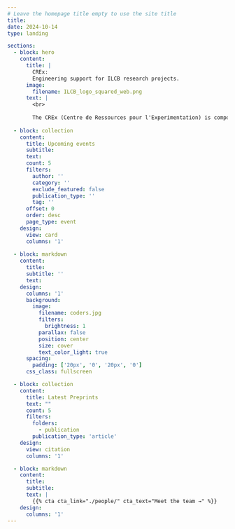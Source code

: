 ```yaml
---
# Leave the homepage title empty to use the site title
title:
date: 2024-10-14
type: landing

sections:
  - block: hero
    content:
      title: |
        CREx:
        Engineering support for ILCB research projects.
      image:
        filename: ILCB_logo_squared_web.png
      text: |
        <br>
        
        The CREx (Centre de Ressources pour l'Experimentation) is composed of a team of engineers specialized in data analysis and scientific computing. Within the perimeter they apply this expertise to support studies on language and communication. The acquisition, processing and analysis of neurophysiological, neuroimaging and behavioural data (fMRI, EEG, MEG and eye-tracking) forms the core of their work. 
  
  - block: collection
    content:
      title: Upcoming events
      subtitle:
      text:
      count: 5
      filters:
        author: ''
        category: ''
        exclude_featured: false
        publication_type: ''
        tag: ''
      offset: 0
      order: desc
      page_type: event
    design:
      view: card
      columns: '1'
  
  - block: markdown
    content:
      title:
      subtitle: ''
      text:
    design:
      columns: '1'
      background:
        image: 
          filename: coders.jpg
          filters:
            brightness: 1
          parallax: false
          position: center
          size: cover
          text_color_light: true
      spacing:
        padding: ['20px', '0', '20px', '0']
      css_class: fullscreen

  - block: collection
    content:
      title: Latest Preprints
      text: ""
      count: 5
      filters:
        folders:
          - publication
        publication_type: 'article'
    design:
      view: citation
      columns: '1'

  - block: markdown
    content:
      title:
      subtitle:
      text: |
        {{% cta cta_link="./people/" cta_text="Meet the team →" %}}
    design:
      columns: '1'
---
```

